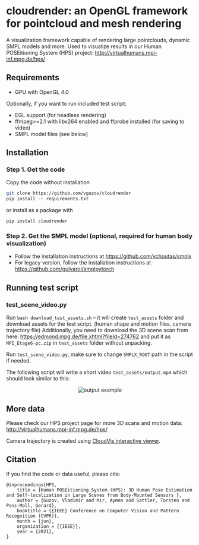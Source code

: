 # cloudrender: an OpenGL framework for pointcloud and mesh rendering
A visualization framework capable of rendering large pointclouds, dynamic SMPL models and more. Used to visualize results in our Human POSEitioning System (HPS) project: http://virtualhumans.mpi-inf.mpg.de/hps/

## Requirements
- GPU with OpenGL 4.0 

Optionally, if you want to run included test script:
- EGL support (for headless rendering)
- ffmpeg>=2.1 with libx264 enabled and ffprobe installed (for saving to video)
- SMPL model files (see below)

## Installation
### Step 1. Get the code
Copy the code without installation
```bash
git clone https://github.com/vguzov/cloudrender
pip install -r requirements.txt
```
or install as a package with
```
pip install cloudrender
```
### Step 2. Get the SMPL model (optional, required for human body visualization)
- Follow the installation instructions at https://github.com/vchoutas/smplx
- For legacy version, follow the installation instructions at https://github.com/gulvarol/smplpytorch

## Running test script
### test_scene_video.py
Run `bash download_test_assets.sh` – it will create `test_assets` folder and download assets for the test script.
(human shape and motion files, camera trajectory file)
Additionally, you need to download the 3D scene scan from here: https://edmond.mpg.de/file.xhtml?fileId=274762
and put it as `MPI_Etage6-pc.zip` in `test_assets` folder without unpacking.

Run `test_scene_video.py`, make sure to change `SMPLX_ROOT` path in the script if needed.


The following script will write a short video `test_assets/output.mp4` which should look similar to this:
<p align="center">
<img src="images/test_scene_video_output_example.gif" alt="output example"/>
</p>

## More data
Please check our HPS project page for more 3D scans and motion data: http://virtualhumans.mpi-inf.mpg.de/hps/

Camera trajectory is created using [CloudVis interactive viewer](https://github.com/vguzov/cloudvis).

## Citation

If you find the code or data useful, please cite: 

```
@inproceedings{HPS,
    title = {Human POSEitioning System (HPS): 3D Human Pose Estimation and Self-localization in Large Scenes from Body-Mounted Sensors },
    author = {Guzov, Vladimir and Mir, Aymen and Sattler, Torsten and Pons-Moll, Gerard},
    booktitle = {{IEEE} Conference on Computer Vision and Pattern Recognition (CVPR)},
    month = {jun},
    organization = {{IEEE}},
    year = {2021},
}
```
